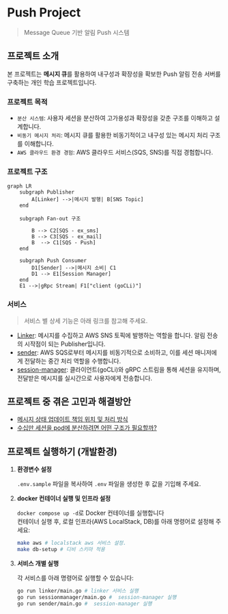 # Push Project

> Message Queue 기반 알림 Push 시스템

## 프로젝트 소개

본 프로젝트는 **메시지 큐**를 활용하여 내구성과 확장성을 확보한 Push 알림 전송 서버를 구축하는 개인 학습 프로젝트입니다.

<!-- ![project_thumbnail](https://github.com/user-attachments/assets/80422f6a-7c2f-4bd2-809a-21137b05dd4c) -->

### 프로젝트 목적

- `분산 시스템`: 사용자 세션을 분산하여 고가용성과 확장성을 갖춘 구조를 이해하고 설계합니다.
- `비동기 메시지 처리`: 메시지 큐를 활용한 비동기적이고 내구성 있는 메시지 처리 구조를 이해합니다.
- `AWS 클라우드 환경 경험`: AWS 클라우드 서비스(SQS, SNS)를 직접 경험합니다.

### 프로젝트 구조

```mermaid
graph LR
    subgraph Publisher
        A[Linker] -->|메시지 발행| B[SNS Topic]
    end

    subgraph Fan-out 구조
        
        B --> C2[SQS - ex_sms] 
        B --> C3[SQS - ex_mail] 
        B  --> C1[SQS - Push]
    end

    subgraph Push Consumer
        D1[Sender] -->|메시지 소비| C1
        D1 --> E1[Session Manager]
    end
    E1 -->|gRpc Stream| F1["client (goCLi)"]
```

### 서비스

> 서비스 별 상세 기능은 아래 링크를 참고해 주세요.

- [Linker](linker/README.md): 메시지를 수집하고 AWS SNS 토픽에 발행하는 역할을 합니다. 알림 전송의 시작점이 되는 Publisher입니다.
- [sender](sender/README.md): AWS SQS로부터 메시지를 비동기적으로 소비하고, 이를 세션 매니저에게 전달하는 중간 처리 역할을 수행합니다.
- [session-manager](sessionmanager/README.md): 클라이언트(goCLi)와 gRPC 스트림을 통해 세션을 유지하며, 전달받은 메시지를 실시간으로 사용자에게 전송합니다.

## 프로젝트 중 겪은 고민과 해결방안

- [메시지 상태 업데이트 책임 위치 및 처리 방식](https://opjt.github.io/Project/push-project/messageUpdate.html)
- [수십만 세션을 pod에 분산하려면 어떤 구조가 필요할까?](https://opjt.github.io/Project/push-project/session.html)

## 프로젝트 실행하기 (개발환경)

1. **환경변수 설정**

     `.env.sample` 파일을 복사하여 `.env` 파일을 생성한 후 값을 기입해 주세요.

2. **docker 컨테이너 실행 및 인프라 설정**

     `docker compose up -d`로 Docker 컨테이너를 실행합니다  
     컨테이너 실행 후, 로컬 인프라(AWS LocalStack, DB)를 아래 명령어로 설정해 주세요:

     ```bash
     make aws # localstack aws 서비스 설정.
     make db-setup # 디비 스키마 적용
     ```

3. **서비스 개별 실행**

     각 서비스를 아래 명령어로 실행할 수 있습니다:

     ```bash
     go run linker/main.go # linker 서비스 실행
     go run sessionmanager/main.go #  session-manager 실행
     go run sender/main.go #  session-manager 실행
     ```
